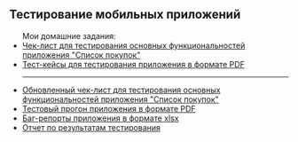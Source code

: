 <h2>Тестирование мобильных приложений</h2>
<ul>Мои домашние задания:
  <li><a href="https://docs.google.com/spreadsheets/d/1QiXXCmbqd0Qtrgwet0K1y1N1ib48HioSqGC-6FxYIJE/edit?usp=sharing">Чек-лист для тестирования основных функциональностей приложения "Список покупок"</a></li>
  <li><a href="https://drive.google.com/file/d/1rwHjPeR2IeWMH04H6AI6bt7msJgSWDgD/view?usp=sharing">Тест-кейсы для тестирования приложения в формате PDF</a></li>
  <hr>
  <li><a href="https://docs.google.com/spreadsheets/d/1QiXXCmbqd0Qtrgwet0K1y1N1ib48HioSqGC-6FxYIJE/edit?usp=sharing">Обновленный чек-лист для тестирования основных функциональностей приложения "Список покупок"</a></li>
  <li><a href="https://drive.google.com/file/d/1iwqs1AeJc1kl_WE6AfH3fOE5ori2oq17/view?usp=sharing">Тестовый прогон приложения в формате PDF</a></li>
  <li><a href="https://docs.google.com/spreadsheets/d/1PuPfXJiyikrXJesxZsntAru-pgee4sfj/edit?usp=sharing&ouid=106503424166961134867&rtpof=true&sd=true">Баг-репорты приложения в формате xlsx</a></li>
  <li><a href="https://docs.google.com/document/d/1Viin8-KeloCNOaojGcQxW4EET2r-mLVtnPPRECDSuD8/edit?usp=sharing">Отчет по результатам тестирования</a></li>
</ul>
